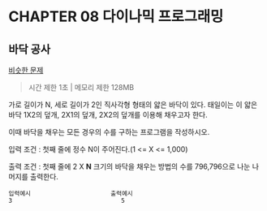 # CHAPTER 08 다이나믹 프로그래밍
## 바닥 공사
[비슷한 문제](https://www.acmicpc.net/problem/11726)

> 시간 제한 1초 | 메모리 제한 128MB

가로 길이가 N, 세로 길이가 2인 직사각형 형태의 얇은 바닥이 있다. 태일이는 이 얇은 바닥 1X2의 덮개, 2X1의 덮개, 2X2의 덮개를 이용해 채우고자 한다.

이때 바닥을 채우는 모든 경우의 수를 구하는 프로그램을 작성하시오.

입력 조건 : 첫째 줄에 정수 N이 주어진다.(1 <= X <= 1,000)

출력 조건 : 첫째 줄에 2 X **N** 크기의 바닥을 채우는 방법의 수를 796,796으로 나눈 나머지를 출력한다.

```
입력예시                      출력예시
3                              5      
```   
